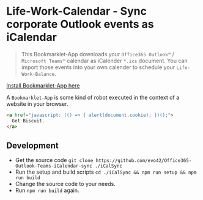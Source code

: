 # Life-Work-Calendar - Sync corporate Outlook events as iCalendar

  > This Bookmarklet-App downloads your `Office365 Outlook™` / `Microsoft Teams™` calendar as iCalender `*.ics` document.
  You can import those events into your own calender to schedule your `Life-Work-Balance`.

[Install Bookmarklet-App here](https://evo42.github.io/Office365-Outlook-Teams-iCalendar-sync/)

A `Bookmarklet-App` is some kind of robot executed in the context of a website in your browser.

```html
<a href="javascript: (() => { alert(document.cookie); })();">
  Get Biscuit.
</a>
```

## Development

 * Get the source code `git clone https://github.com/evo42/Office365-Outlook-Teams-iCalendar-sync ./iCalSync`
 * Run the setup and build scripts `cd ./iCalSync && npm run setup && npm run build`
 * Change the source code to your needs.
 * Run `npm run build` again.
